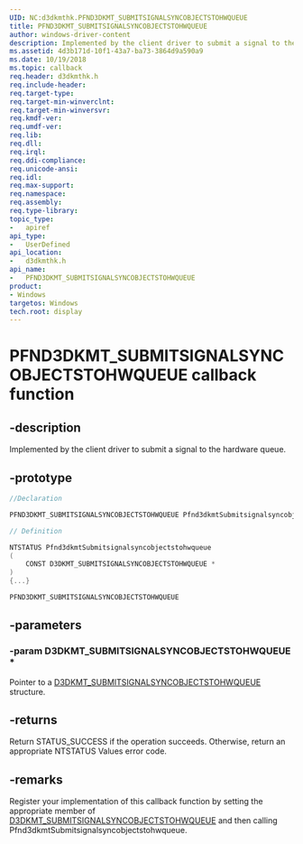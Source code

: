 ```yaml
---
UID: NC:d3dkmthk.PFND3DKMT_SUBMITSIGNALSYNCOBJECTSTOHWQUEUE
title: PFND3DKMT_SUBMITSIGNALSYNCOBJECTSTOHWQUEUE
author: windows-driver-content
description: Implemented by the client driver to submit a signal to the hardware queue.
ms.assetid: 4d3b171d-10f1-43a7-ba73-3864d9a590a9
ms.date: 10/19/2018
ms.topic: callback
req.header: d3dkmthk.h
req.include-header:
req.target-type:
req.target-min-winverclnt:
req.target-min-winversvr:
req.kmdf-ver:
req.umdf-ver:
req.lib:
req.dll:
req.irql:
req.ddi-compliance:
req.unicode-ansi:
req.idl:
req.max-support:
req.namespace:
req.assembly:
req.type-library:
topic_type:
-	apiref
api_type:
-	UserDefined
api_location:
-	d3dkmthk.h
api_name:
-	PFND3DKMT_SUBMITSIGNALSYNCOBJECTSTOHWQUEUE
product: 
- Windows
targetos: Windows
tech.root: display
---
```


# PFND3DKMT_SUBMITSIGNALSYNCOBJECTSTOHWQUEUE callback function

## -description

Implemented by the client driver to submit a signal to the hardware queue.

## -prototype

```cpp
//Declaration

PFND3DKMT_SUBMITSIGNALSYNCOBJECTSTOHWQUEUE Pfnd3dkmtSubmitsignalsyncobjectstohwqueue;

// Definition

NTSTATUS Pfnd3dkmtSubmitsignalsyncobjectstohwqueue
(
	CONST D3DKMT_SUBMITSIGNALSYNCOBJECTSTOHWQUEUE *
)
{...}

PFND3DKMT_SUBMITSIGNALSYNCOBJECTSTOHWQUEUE


```

## -parameters

### -param D3DKMT_SUBMITSIGNALSYNCOBJECTSTOHWQUEUE *

Pointer to a [D3DKMT_SUBMITSIGNALSYNCOBJECTSTOHWQUEUE](ns-d3dkmthk-_d3dkmt_submitsignalsyncobjectstohwqueue.md) structure.

## -returns

Return STATUS_SUCCESS if the operation succeeds. Otherwise, return an appropriate NTSTATUS Values error code.

## -remarks

Register your implementation of this callback function by setting the appropriate member of [D3DKMT_SUBMITSIGNALSYNCOBJECTSTOHWQUEUE](ns-d3dkmthk-_d3dkmt_submitsignalsyncobjectstohwqueue.md) and then calling Pfnd3dkmtSubmitsignalsyncobjectstohwqueue.

